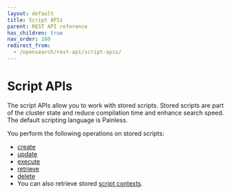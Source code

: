 ```yaml
---
layout: default
title: Script APIs
parent: REST API reference
has_children: true
nav_order: 160
redirect_from:
  - /opensearch/rest-api/script-apis/
---
```


# Script APIs

The script APIs allow you to work with stored scripts. Stored scripts are part of the cluster state and reduce compilation time and enhance search speed. The default scripting language is Painless. 

You perform the following operations on stored scripts:
* [create]({{site.url}}{{site.baseurl}}/opensearch/rest-api/script-apis/../../../../create-stored-script/)
* [update]({{site.url}}{{site.baseurl}}/opensearch/rest-api/script-apis/../../../../create-stored-script/)
* [execute]({{site.url}}{{site.baseurl}}/opensearch/rest-api/script-apis/../../../../exec-stored-script/)
* [retrieve]({{site.url}}{{site.baseurl}}/opensearch/rest-api/script-apis/../../../../get-stored-script/)
* [delete]({{site.url}}{{site.baseurl}}/opensearch/rest-api/script-apis/../../../../delete-script/)
* You can also retrieve stored [script contexts]({{site.url}}{{site.baseurl}}/opensearch/rest-api/script-apis/../../../../get-script-contexts/).